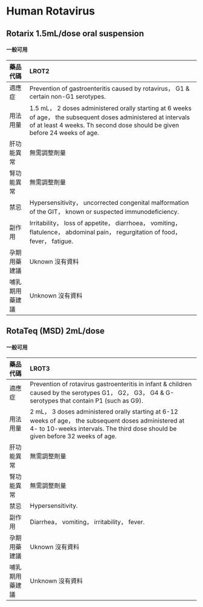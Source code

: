 # Human Rotavirus

## Rotarix 1.5mL/dose oral suspension

#### 一般可用

| 藥品代碼       | LROT2                                                                                                                                                                                        |
|:---------------|:---------------------------------------------------------------------------------------------------------------------------------------------------------------------------------------------|
| 適應症         | Prevention of gastroenteritis caused by rotavirus， G1 & certain non-G1 serotypes.                                                                                                           |
| 用法用量       | 1.5 mL， 2 doses administered orally starting at 6 weeks of age， the subsequent doses administered at intervals of at least 4 weeks. Th second dose should be given before 24 weeks of age. |
| 肝功能異常     | 無需調整劑量                                                                                                                                                                                 |
| 腎功能異常     | 無需調整劑量                                                                                                                                                                                 |
| 禁忌           | Hypersensitivity， uncorrected congenital malformation of the GIT， known or suspected immunodeficiency.                                                                                     |
| 副作用         | Irritability， loss of appetite， diarrhoea， vomiting， flatulence， abdominal pain， regurgitation of food， fever， fatigue.                                                              |
| 孕期用藥建議   | Uknown 沒有資料                                                                                                                                                                              |
| 哺乳期用藥建議 | Unknown 沒有資料                                                                                                                                                                             |

## RotaTeq (MSD) 2mL/dose

#### 一般可用

| 藥品代碼       | LROT3                                                                                                                                                                                    |
|:---------------|:-----------------------------------------------------------------------------------------------------------------------------------------------------------------------------------------|
| 適應症         | Prevention of rotavirus gastroenteritis in infant & children caused by the serotypes G1， G2， G3， G4 & G-serotypes that contain P1 (such as G9).                                       |
| 用法用量       | 2 mL， 3 doses administered orally starting at 6-12 weeks of age， the subsequent doses administered at 4- to 10-weeks intervals. The third dose should be given before 32 weeks of age. |
| 肝功能異常     | 無需調整劑量                                                                                                                                                                             |
| 腎功能異常     | 無需調整劑量                                                                                                                                                                             |
| 禁忌           | Hypersensitivity.                                                                                                                                                                        |
| 副作用         | Diarrhea， vomiting， irritability， fever.                                                                                                                                              |
| 孕期用藥建議   | Uknown 沒有資料                                                                                                                                                                          |
| 哺乳期用藥建議 | Unknown 沒有資料                                                                                                                                                                         |


